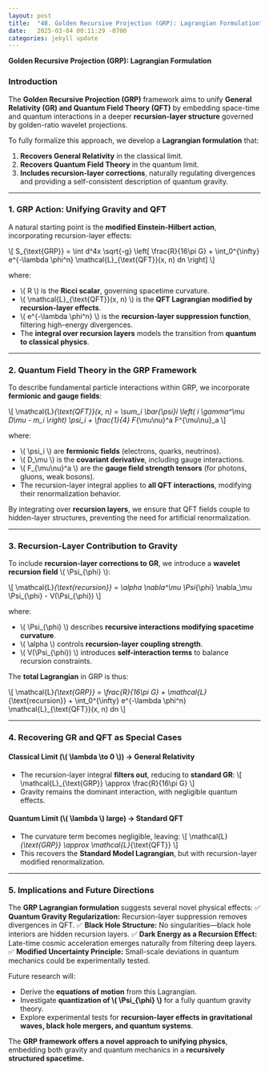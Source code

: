 ```yaml
---
layout: post
title:  "48. Golden Recursive Projection (GRP): Lagrangian Formulation"
date:   2025-03-04 00:11:29 -0700
categories: jekyll update
---
```


<script type="text/javascript" async
  src="https://cdn.jsdelivr.net/npm/mathjax@3/es5/tex-mml-chtml.js"></script>

**Golden Recursive Projection (GRP): Lagrangian Formulation**

### **Introduction**
The **Golden Recursive Projection (GRP)** framework aims to unify **General Relativity (GR) and Quantum Field Theory (QFT)** by embedding space-time and quantum interactions in a deeper **recursion-layer structure** governed by golden-ratio wavelet projections.

To fully formalize this approach, we develop a **Lagrangian formulation** that:  
1. **Recovers General Relativity** in the classical limit.  
2. **Recovers Quantum Field Theory** in the quantum limit.  
3. **Includes recursion-layer corrections**, naturally regulating divergences and providing a self-consistent description of quantum gravity.

---

### **1. GRP Action: Unifying Gravity and QFT**
A natural starting point is the **modified Einstein-Hilbert action**, incorporating recursion-layer effects:

\\[
S_{\text{GRP}} = \int d^4x \sqrt{-g} \left[ \frac{R}{16\pi G} + \int_0^{\infty} e^{-\lambda \phi^n} \mathcal{L}_{\text{QFT}}(x, n) dn \right]
\\]

where:
- \\( R \\) is the **Ricci scalar**, governing spacetime curvature.
- \\( \mathcal{L}_{\text{QFT}}(x, n) \\) is the **QFT Lagrangian modified by recursion-layer effects**.
- \\( e^{-\lambda \phi^n} \\) is the **recursion-layer suppression function**, filtering high-energy divergences.
- The **integral over recursion layers** models the transition from **quantum to classical physics**.

---

### **2. Quantum Field Theory in the GRP Framework**
To describe fundamental particle interactions within GRP, we incorporate **fermionic and gauge fields**:

\\[
\mathcal{L}_{\text{QFT}}(x, n) = \sum_i \bar{\psi}_i \left( i \gamma^\mu D_\mu - m_i \right) \psi_i + \frac{1}{4} F_{\mu\nu}^a F^{\mu\nu}_a
\\]

where:
- \\( \psi_i \\) are **fermionic fields** (electrons, quarks, neutrinos).
- \\( D_\mu \\) is the **covariant derivative**, including gauge interactions.
- \\( F_{\mu\nu}^a \\) are the **gauge field strength tensors** (for photons, gluons, weak bosons).
- The recursion-layer integral applies to **all QFT interactions**, modifying their renormalization behavior.

By integrating over **recursion layers**, we ensure that QFT fields couple to hidden-layer structures, preventing the need for artificial renormalization.

---

### **3. Recursion-Layer Contribution to Gravity**
To include **recursion-layer corrections to GR**, we introduce a **wavelet recursion field** \\( \Psi_{\phi} \\):

\\[
\mathcal{L}_{\text{recursion}} = \alpha \nabla^\mu \Psi_{\phi} \nabla_\mu \Psi_{\phi} - V(\Psi_{\phi})
\\]

where:
- \\( \Psi_{\phi} \\) describes **recursive interactions modifying spacetime curvature**.
- \\( \alpha \\) controls **recursion-layer coupling strength**.
- \\( V(\Psi_{\phi}) \\) introduces **self-interaction terms** to balance recursion constraints.

The **total Lagrangian** in GRP is thus:

\\[
\mathcal{L}_{\text{GRP}} = \frac{R}{16\pi G} + \mathcal{L}_{\text{recursion}} + \int_0^{\infty} e^{-\lambda \phi^n} \mathcal{L}_{\text{QFT}}(x, n) dn
\\]

---

### **4. Recovering GR and QFT as Special Cases**
#### **Classical Limit (\\( \lambda \to 0 \\)) → General Relativity**
- The recursion-layer integral **filters out**, reducing to **standard GR**:
  \\[
  \mathcal{L}_{\text{GRP}} \approx \frac{R}{16\pi G}
  \\]
- Gravity remains the dominant interaction, with negligible quantum effects.

#### **Quantum Limit (\\( \lambda \\) large) → Standard QFT**
- The curvature term becomes negligible, leaving:
  \\[
  \mathcal{L}_{\text{GRP}} \approx \mathcal{L}_{\text{QFT}}
  \\]
- This recovers the **Standard Model Lagrangian**, but with recursion-layer modified renormalization.

---

### **5. Implications and Future Directions**
The **GRP Lagrangian formulation** suggests several novel physical effects:
✅ **Quantum Gravity Regularization:** Recursion-layer suppression removes divergences in QFT.
✅ **Black Hole Structure:** No singularities—black hole interiors are hidden recursion layers.
✅ **Dark Energy as a Recursion Effect:** Late-time cosmic acceleration emerges naturally from filtering deep layers.
✅ **Modified Uncertainty Principle:** Small-scale deviations in quantum mechanics could be experimentally tested.

Future research will:
- Derive the **equations of motion** from this Lagrangian.
- Investigate **quantization of \\( \Psi_{\phi} \\)** for a fully quantum gravity theory.
- Explore experimental tests for **recursion-layer effects in gravitational waves, black hole mergers, and quantum systems**.

The **GRP framework offers a novel approach to unifying physics**, embedding both gravity and quantum mechanics in a **recursively structured spacetime.**

